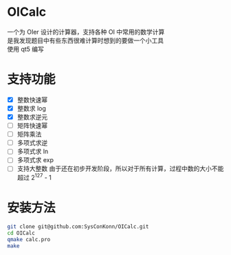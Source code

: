 # OICalc
一个为 OIer 设计的计算器，支持各种 OI 中常用的数学计算  
是我发现题目中有些东西很难计算时想到的要做一个小工具  
使用 qt5 编写

# 支持功能
- [x] 整数快速幂
- [x] 整数求 log
- [x] 整数求逆元
- [ ] 矩阵快速幂
- [ ] 矩阵乘法
- [ ] 多项式求逆
- [ ] 多项式求 ln
- [ ] 多项式求 exp
- [ ] 支持大整数
由于还在初步开发阶段，所以对于所有计算，过程中数的大小不能超过 2<sup>127</sup> - 1

# 安装方法
``` bash
git clone git@github.com:SysConKonn/OICalc.git
cd OICalc
qmake calc.pro
make
```